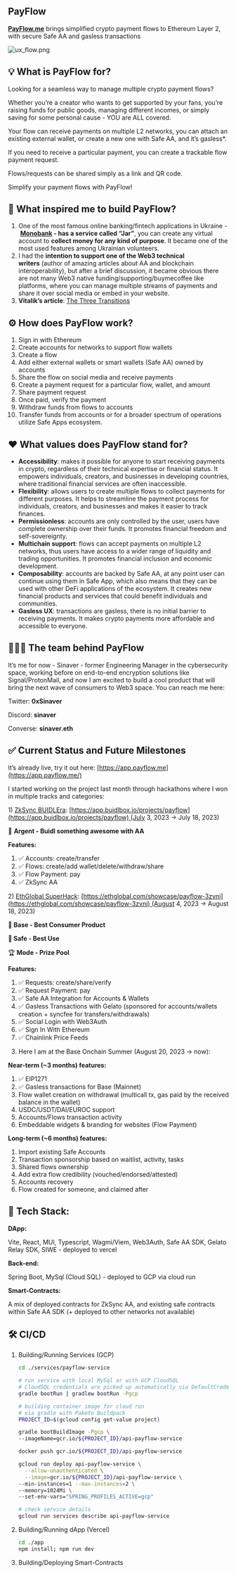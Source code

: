 ## **PayFlow**

**[PayFlow.me](https://app.payflow.me)** brings simplified crypto payment flows to Ethereum Layer 2, with secure Safe AA and gasless transactions

![ux_flow.png](diagrams/ux_flow.png)

## 💡 **What is PayFlow for?**

Looking for a seamless way to manage multiple crypto payment flows?

Whether you’re a creator who wants to get supported by your fans, you’re raising funds for public goods, managing different incomes, or simply saving for some personal cause - YOU are ALL covered.

Your flow can receive payments on multiple L2 networks, you can attach an existing external wallet, or create a new one with Safe AA, and it’s gasless*.

If you need to receive a particular payment, you can create a trackable flow payment request.

Flows/requests can be shared simply as a link and QR code.

Simplify your payment flows with PayFlow!

## 🤔 **What inspired me to build PayFlow?**

1. One of the most famous online banking/fintech applications in Ukraine - **[Monobank](https://www.monobank.ua/?lang=en) - has a service called “Jar”**, you can create any virtual account to **collect money for any kind of purpose**. It became one of the most used features among Ukrainian volunteers.
2. I had the **intention to support one of the Web3 technical writers** (author of amazing articles about AA and blockchain interoperability), but after a brief discussion, it became obvious there are not many Web3 native funding/supporting/buymecoffee like platforms, where you can manage multiple streams of payments and share it over social media or embed in your website.
3. **Vitalik’s article**: [The Three Transitions](https://vitalik.ca/general/2023/06/09/three_transitions.html)

## ⚙️ **How does PayFlow work?**

1. Sign in with Ethereum
2. Create accounts for networks to support flow wallets
3. Create a flow
4. Add either external wallets or smart wallets (Safe AA) owned by accounts
5. Share the flow on social media and receive payments
6. Create a payment request for a particular flow, wallet, and amount
7. Share payment request
8. Once paid, verify the payment
9. Withdraw funds from flows to accounts
10. Transfer funds from accounts or for a broader spectrum of operations utilize Safe Apps ecosystem.

## ❤️ **What values does PayFlow stand for?**

- **Accessibility**: makes it possible for anyone to start receiving payments in crypto, regardless of their technical expertise or financial status. It empowers individuals, creators, and businesses in developing countries, where traditional financial services are often inaccessible.
- **Flexibility**: allows users to create multiple flows to collect payments for different purposes. It helps to streamline the payment process for individuals, creators, and businesses and makes it easier to track finances.
- **Permissionless**: accounts are only controlled by the user, users have complete ownership over their funds. It promotes financial freedom and self-sovereignty.
- **Multichain support**: flows can accept payments on multiple L2 networks, thus users have access to a wider range of liquidity and trading opportunities. It promotes financial inclusion and economic development.
- **Composability**: accounts are backed by Safe AA, at any point user can continue using them in Safe App, which also means that they can be used with other DeFi applications of the ecosystem. It creates new financial products and services that could benefit individuals and communities.
- **Gasless UX**: transactions are gasless, there is no initial barrier to receiving payments. It makes crypto payments more affordable and accessible to everyone.

## 👨🏻‍💻 **The team behind PayFlow**

It’s me for now - Sinaver - former Engineering Manager in the cybersecurity space, working before on end-to-end encryption solutions like Signal/ProtonMail, and now I am excited to build a cool product that will bring the next wave of consumers to Web3 space. You can reach me here:

Twitter: **0xSinaver**

Discord: **sinaver**

Converse: **sinaver.eth**

## ✅ **Current Status and Future Milestones**

It’s already live, try it out here: [https://app.payflow.me](https://app.payflow.me/)

I started working on the project last month through hackathons where I won in multiple tracks and categories:

1) [ZkSync BUIDLEra](https://app.buidlbox.io/zksync/zksync-buidlera/): [https://app.buidlbox.io/projects/payflow](https://app.buidlbox.io/projects/payflow) (July 3, 2023 → July 18, 2023)

🏅 **Argent - Buidl something awesome with AA**

**Features:**

1. ✅ Accounts: create/transfer
2. ✅ Flows: create/add wallet/delete/withdraw/share
3. ✅ Flow Payment: pay
4. ✅ ZkSync AA

2) [EthGlobal SuperHack](https://ethglobal.com/events/superhack): [https://ethglobal.com/showcase/payflow-3zvni](https://ethglobal.com/showcase/payflow-3zvni) (August 4, 2023 → August 18, 2023)

**🥈 Base - Best Consumer Product**

**🥈 Safe - Best Use**

🏆 **Mode - Prize Pool**

**Features:**

1. ✅ Requests: create/share/verify
2. ✅ Request Payment: pay
3. ✅ Safe AA Integration for Accounts & Wallets
4. ✅ Gasless Transactions with Gelato (sponsored for accounts/wallets creation + syncfee for transfers/withdrawals)
5. ✅ Social Login with Web3Auth
6. ✅ Sign In With Ethereum
7. ✅ Chainlink Price Feeds

3) Here I am at the Base Onchain Summer (August 20, 2023 → now):

**Near-term (~3 months) features:**

1. ✅ EIP1271
2. ✅ Gasless transactions for Base (Mainnet)
3. Flow wallet creation on withdrawal (multicall tx, gas paid by the received balance in the wallet)
4. USDC/USDT/DAI/EUROC support
5. Accounts/Flows transaction activity
6. Embeddable widgets & branding for websites (Flow Payment)

**Long-term (~6 months) features:**

1. Import existing Safe Accounts
2. Transaction sponsorship based on waitlist, activity, tasks
3. Shared flows ownership
4. Add extra flow credibility (vouched/endorsed/attested)
5. Accounts recovery
6. Flow created for someone, and claimed after

## 🧱 **Tech Stack:**

**DApp:**

Vite, React, MUI, Typescript, Wagmi/Viem, Web3Auth, Safe AA SDK, Gelato Relay SDK, SIWE - deployed to vercel

**Back-end:**

Spring Boot, MySql (Cloud SQL) - deployed to GCP via cloud run

**Smart-Contracts:**

A mix of deployed contracts for ZkSync AA, and existing safe contracts within Safe AA SDK (+ deployed to other networks not available)

## 🛠️ **CI/CD**

1. Building/Running Services (GCP)
    
    ```bash
    cd ./services/payflow-service
    
    # run service with local MySql or with GCP CloudSQL
    # CloudSQL credentials are picked up automatically via DefaultCredentialsProvider
    gradle bootRun | gradlew bootRun -Pgcp
    
    # building container image for cloud run 
    # via gradle with Paketo Buildpack
    PROJECT_ID=$(gcloud config get-value project)
    
    gradle bootBuildImage -Pgcp \
    --imageName=gcr.io/${PROJECT_ID}/api-payflow-service
    
    docker push gcr.io/${PROJECT_ID}/api-payflow-service
    
    gcloud run deploy api-payflow-service \
      --allow-unauthenticated \
      --image=gcr.io/${PROJECT_ID}/api-payflow-service \
    --min-instances=1 --max-instances=2 \
    --memory=1024Mi \
    --set-env-vars="SPRING_PROFILES_ACTIVE=gcp"
    
    # check service details
    gcloud run services describe api-payflow-service
    ```
    
2. Building/Running dApp (Vercel)
    
    ```bash
    cd ./app
    npm install; npm run dev
    ```
    
3. Building/Deploying Smart-Contracts
